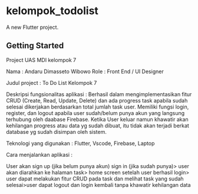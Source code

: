 # kelompok_todolist

A new Flutter project.

## Getting Started

Project UAS MDI kelompok 7

Nama	: Andaru Dimasseto Wibowo
Role	: Front End / UI Designer

Judul project : To Do List Kelompok 7

Deskripsi fungsionalitas aplikasi : 
Berhasil dalam mengimplementasikan fitur CRUD (Create, Read, Update, Delete) dan ada progress task apabila sudah selesai dikerjakan berdasarkan total jumlah task user. Memiliki fungsi login, register, dan logout apabila user sudah/belum punya akun yang langsung terhubung oleh daabase Firebase. Ketika User keluar namun khawatir akan kehilangan progress atau data yg sudah dibuat, itu tidak akan terjadi berkat database yg sudah disimpan oleh sistem.  

Teknologi yang digunakan : Flutter, Vscode, Firebase, Laptop

Cara menjalankan aplikasi :

User akan sign up (jika belum punya akun) sign in (jika sudah punya)>
user akan diarahkan ke halaman task> home screen setelah user berhasil login> user dapat melakukan fitur CRUD pada task dan melihat task yang sudah selesai>user dapat logout dan login kembali tanpa khawatir kehilangan data
